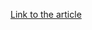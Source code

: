 [Link to the article](https://www.gov.uk/government/publications/russias-fsb-malign-cyber-activity-factsheet/russias-fsb-malign-activity-factsheet)
